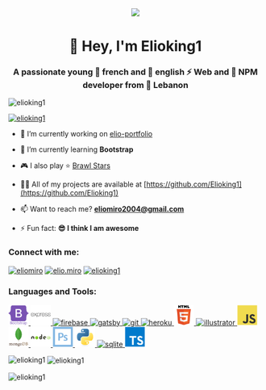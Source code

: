 <!--- [](https://i.imgur.com/tjx4vMz.jpg) -->
<div align="center"><a href="https://github.com/Elioking1"><img src="https://github.com/Elioking1.png"></a></div>
<h1 align="center">👋 Hey, I'm <strong>Elioking1</strong></h1>
<h3 align="center">A passionate young 🗼 french and 🗽 english ⚡ Web and 🌃 NPM developer from 🌲 Lebanon</h3>

<p align="left"> <img src="https://komarev.com/ghpvc/?username=elioking1&label=Profile%20views&color=0e75b6&style=flat" alt="elioking1" /> </p>

<p align="left"> <a href="https://github.com/ryo-ma/github-profile-trophy"><img src="https://github-profile-trophy.vercel.app/?username=Elioking1&theme=dracula&count_private=true" alt="elioking1" /></a> </p>

- 🔭 I’m currently working on [elio-portfolio](https://github.com/Elioking1/elio-portfolio)

- 🌱 I’m currently learning **Bootstrap**

- 🎮 I also play ⭐ [Brawl Stars](https://supercell.com/en/games/brawlstars/)

- 👨‍💻 All of my projects are available at [https://github.com/Elioking1](https://github.com/Elioking1)

- 📫 Want to reach me? **eliomiro2004@gmail.com**

- ⚡ Fun fact: **😎 I think I am awesome**

<h3 align="left">Connect with me:</h3>
<p align="left">
<a href="https://fb.com/eliomiro" target="blank"><img align="center" src="https://raw.githubusercontent.com/rahuldkjain/github-profile-readme-generator/master/src/images/icons/Social/facebook.svg" alt="eliomiro" height="30" width="40" /></a>
<a href="https://instagram.com/elio.miro" target="blank"><img align="center" src="https://raw.githubusercontent.com/rahuldkjain/github-profile-readme-generator/master/src/images/icons/Social/instagram.svg" alt="elio.miro" height="30" width="40" /></a>
<a href="https://www.youtube.com/c/elioking1" target="blank"><img align="center" src="https://raw.githubusercontent.com/rahuldkjain/github-profile-readme-generator/master/src/images/icons/Social/youtube.svg" alt="elioking1" height="30" width="40" /></a>
</p>

<h3 align="left">Languages and Tools:</h3>
<p align="left"> <a href="https://getbootstrap.com" target="_blank" rel="noreferrer"> <img src="https://raw.githubusercontent.com/devicons/devicon/master/icons/bootstrap/bootstrap-plain-wordmark.svg" alt="bootstrap" width="40" height="40"/> </a> <a href="https://expressjs.com" target="_blank" rel="noreferrer"> <img src="https://raw.githubusercontent.com/devicons/devicon/master/icons/express/express-original-wordmark.svg" alt="express" width="40" height="40"/> </a> <a href="https://firebase.google.com/" target="_blank" rel="noreferrer"> <img src="https://www.vectorlogo.zone/logos/firebase/firebase-icon.svg" alt="firebase" width="40" height="40"/> </a> <a href="https://www.gatsbyjs.com/" target="_blank" rel="noreferrer"> <img src="https://www.vectorlogo.zone/logos/gatsbyjs/gatsbyjs-icon.svg" alt="gatsby" width="40" height="40"/> </a> <a href="https://git-scm.com/" target="_blank" rel="noreferrer"> <img src="https://www.vectorlogo.zone/logos/git-scm/git-scm-icon.svg" alt="git" width="40" height="40"/> </a> <a href="https://heroku.com" target="_blank" rel="noreferrer"> <img src="https://www.vectorlogo.zone/logos/heroku/heroku-icon.svg" alt="heroku" width="40" height="40"/> </a> <a href="https://www.w3.org/html/" target="_blank" rel="noreferrer"> <img src="https://raw.githubusercontent.com/devicons/devicon/master/icons/html5/html5-original-wordmark.svg" alt="html5" width="40" height="40"/> </a> <a href="https://www.adobe.com/in/products/illustrator.html" target="_blank" rel="noreferrer"> <img src="https://www.vectorlogo.zone/logos/adobe_illustrator/adobe_illustrator-icon.svg" alt="illustrator" width="40" height="40"/> </a> <a href="https://developer.mozilla.org/en-US/docs/Web/JavaScript" target="_blank" rel="noreferrer"> <img src="https://raw.githubusercontent.com/devicons/devicon/master/icons/javascript/javascript-original.svg" alt="javascript" width="40" height="40"/> </a> <a href="https://www.mongodb.com/" target="_blank" rel="noreferrer"> <img src="https://raw.githubusercontent.com/devicons/devicon/master/icons/mongodb/mongodb-original-wordmark.svg" alt="mongodb" width="40" height="40"/> </a> <a href="https://nodejs.org" target="_blank" rel="noreferrer"> <img src="https://raw.githubusercontent.com/devicons/devicon/master/icons/nodejs/nodejs-original-wordmark.svg" alt="nodejs" width="40" height="40"/> </a> <a href="https://www.photoshop.com/en" target="_blank" rel="noreferrer"> <img src="https://raw.githubusercontent.com/devicons/devicon/master/icons/photoshop/photoshop-line.svg" alt="photoshop" width="40" height="40"/> </a> <a href="https://www.python.org" target="_blank" rel="noreferrer"> <img src="https://raw.githubusercontent.com/devicons/devicon/master/icons/python/python-original.svg" alt="python" width="40" height="40"/> </a> <a href="https://www.sqlite.org/" target="_blank" rel="noreferrer"> <img src="https://www.vectorlogo.zone/logos/sqlite/sqlite-icon.svg" alt="sqlite" width="40" height="40"/> </a> <a href="https://www.typescriptlang.org/" target="_blank" rel="noreferrer"> <img src="https://raw.githubusercontent.com/devicons/devicon/master/icons/typescript/typescript-original.svg" alt="typescript" width="40" height="40"/> </a> </p>

<p><img align="left" src="https://github-readme-stats.vercel.app/api/top-langs/?username=Elioking1&layout=compact&theme=midnight-purple"" alt="elioking1" /></p>

<p>&nbsp;<img align="center" src="https://github-readme-stats.vercel.app/api?username=elioking1&show_icons=true&locale=en" alt="elioking1" /></p>

<p><img align="center" src="https://github-readme-streak-stats.herokuapp.com/?user=elioking1&" alt="elioking1" /></p>
